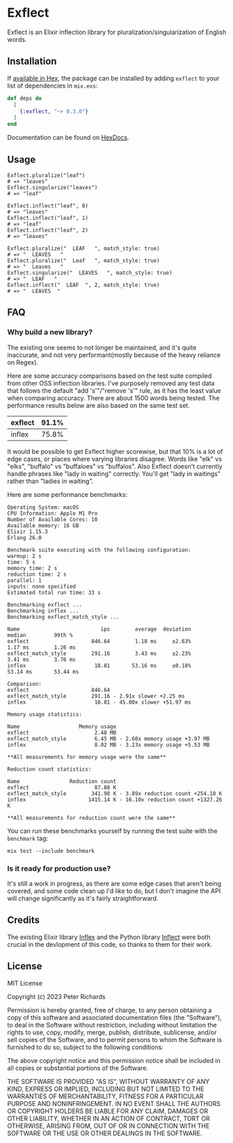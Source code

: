 # Exflect

Exflect is an Elixir inflection library for pluralization/singularization of English words.

## Installation

If [available in Hex](https://hex.pm/docs/publish), the package can be installed
by adding `exflect` to your list of dependencies in `mix.exs`:

```elixir
def deps do
  [
    {:exflect, "~> 0.3.0"}
  ]
end
```

Documentation can be found on [HexDocs](https://hexdocs.pm/exflect).

## Usage

```
Exflect.pluralize("leaf")
# => "leaves"
Exflect.singularize("leaves")
# => "leaf"

Exflect.inflect("leaf", 0)
# => "leaves"
Exflect.inflect("leaf", 1)
# => "leaf"
Exflect.inflect("leaf", 2)
# => "leaves"

Exflect.pluralize("  LEAF   ", match_style: true)
# => "  LEAVES   "
Exflect.pluralize("  Leaf   ", match_style: true)
# => "  Leaves   "
Exflect.singularize("  LEAVES   ", match_style: true)
# => "  LEAF   "
Exflect.inflect("  LEAF  ", 2, match_style: true)
# => "  LEAVES  "
```

## FAQ

### Why build a new library?

The existing one seems to not longer be maintained, and it's quite inaccurate, and not very performant(mostly because of the heavy reliance on Regex).

Here are some accuracy comparisons based on the test suite compiled from other OSS inflection libraries. I've purposely removed any test data that follows the default "add 's'"/"remove 's'" rule, as it has the least value when comparing accuracy. There are about 1500 words being tested. The performance results below are also based on the same test set.



|exflect|91.1%|
|-|-|
|inflex|75.8%|


It would be possible to get Exflect higher scorewise, but that 10% is a lot of edge cases, or places where varying libraries disagree. Words like "elk" vs "elks", "buffalo" vs "buffaloes" vs "buffalos". Also Exflect doesn't currently handle phrases like "lady in waiting" correctly. You'll get "lady in waitings" rather than "ladies in waiting".

Here are some performance benchmarks:

```
Operating System: macOS
CPU Information: Apple M1 Pro
Number of Available Cores: 10
Available memory: 16 GB
Elixir 1.15.3
Erlang 26.0

Benchmark suite executing with the following configuration:
warmup: 2 s
time: 5 s
memory time: 2 s
reduction time: 2 s
parallel: 1
inputs: none specified
Estimated total run time: 33 s

Benchmarking exflect ...
Benchmarking inflex ...
Benchmarking exflect_match_style ...

Name                          ips        average  deviation         median         99th %
exflect                    846.64        1.18 ms     ±2.63%        1.17 ms        1.26 ms
exflect_match_style        291.16        3.43 ms     ±2.23%        3.41 ms        3.76 ms
inflex                      18.81       53.16 ms     ±0.18%       53.14 ms       53.44 ms

Comparison:
exflect                    846.64
exflect_match_style        291.16 - 2.91x slower +2.25 ms
inflex                      18.81 - 45.00x slower +51.97 ms

Memory usage statistics:

Name                   Memory usage
exflect                     2.48 MB
exflect_match_style         6.45 MB - 2.60x memory usage +3.97 MB
inflex                      8.02 MB - 3.23x memory usage +5.53 MB

**All measurements for memory usage were the same**

Reduction count statistics:

Name                Reduction count
exflect                     87.88 K
exflect_match_style        341.98 K - 3.89x reduction count +254.10 K
inflex                    1415.14 K - 16.10x reduction count +1327.26 K

**All measurements for reduction count were the same**
```

You can run these benchmarks yourself by running the test suite with the `benchmark` tag:

```
mix test --include benchmark
```

### Is it ready for production use?

It's still a work in progress, as there are some edge cases that aren't being covered, and some code clean up I'd like to do, but I don't imagine the API will change significantly as it's fairly straightforward.

## Credits
 
The existing Elixir library [Inflex](https://github.com/nurugger07/inflex) and the Python library [Inflect](https://github.com/jaraco/inflect) were both crucial in the devlopment of this code, so thanks to them for their work.


## License
 
MIT License

Copyright (c) 2023 Peter Richards

Permission is hereby granted, free of charge, to any person obtaining a copy
of this software and associated documentation files (the "Software"), to deal
in the Software without restriction, including without limitation the rights
to use, copy, modify, merge, publish, distribute, sublicense, and/or sell
copies of the Software, and to permit persons to whom the Software is
furnished to do so, subject to the following conditions:

The above copyright notice and this permission notice shall be included in all
copies or substantial portions of the Software.

THE SOFTWARE IS PROVIDED "AS IS", WITHOUT WARRANTY OF ANY KIND, EXPRESS OR
IMPLIED, INCLUDING BUT NOT LIMITED TO THE WARRANTIES OF MERCHANTABILITY,
FITNESS FOR A PARTICULAR PURPOSE AND NONINFRINGEMENT. IN NO EVENT SHALL THE
AUTHORS OR COPYRIGHT HOLDERS BE LIABLE FOR ANY CLAIM, DAMAGES OR OTHER
LIABILITY, WHETHER IN AN ACTION OF CONTRACT, TORT OR OTHERWISE, ARISING FROM,
OUT OF OR IN CONNECTION WITH THE SOFTWARE OR THE USE OR OTHER DEALINGS IN THE
SOFTWARE.